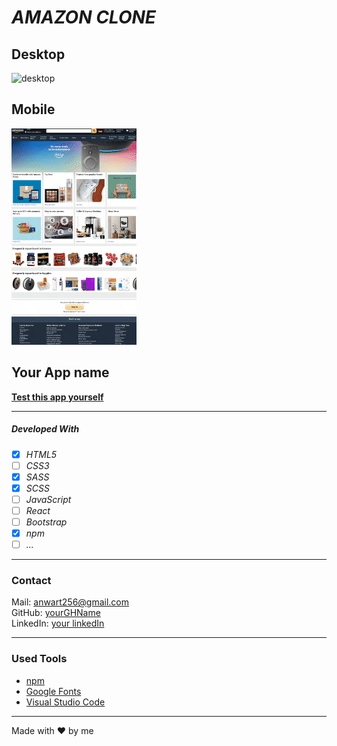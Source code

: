 # _AMAZON CLONE_

## Desktop
![desktop](./src/images/readme-desktop.gif)
## Mobile
![mobile](./src/images/readme-mobile.gif)
## Your App name

**[Test this app yourself](https://atakriti.github.io/amazon-clone/)**

---





##### Developed With

- [x] _HTML5_
- [ ] _CSS3_
- [x] _SASS_
- [x] _SCSS_
- [ ] _JavaScript_
- [ ] _React_
- [ ] _Bootstrap_
- [x] _npm_
- [ ] _..._

---

### Contact

Mail: <anwart256@gmail.com><br>
GitHub: [yourGHName](https://github.com/atakriti)<br>
LinkedIn: [your linkedIn](#)

---

### Used Tools

- [npm](https://www.npmjs.com/)
- [Google Fonts](https://fonts.google.com/)
- [Visual Studio Code](https://code.visualstudio.com/)

---

Made with ❤️ by me
